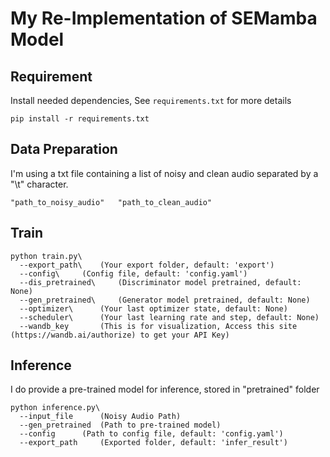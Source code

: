 # My Re-Implementation of SEMamba Model


## Requirement
Install needed dependencies, See `requirements.txt` for more details

```setup
pip install -r requirements.txt
```


## Data Preparation
I'm using a txt file containing a list of noisy and clean audio separated by a "\t" character.

```example
"path_to_noisy_audio"	"path_to_clean_audio"
```


## Train
```train
python train.py\
  --export_path\ 	(Your export folder, default: 'export')
  --config\		(Config file, default: 'config.yaml')
  --dis_pretrained\ 	(Discriminator model pretrained, default: None)
  --gen_pretrained\ 	(Generator model pretrained, default: None)
  --optimizer\ 		(Your last optimizer state, default: None)
  --scheduler\ 		(Your last learning rate and step, default: None)
  --wandb_key 		(This is for visualization, Access this site (https://wandb.ai/authorize) to get your API Key)
```


## Inference
I do provide a pre-trained model for inference, stored in "pretrained" folder
```infer
python inference.py\
  --input_file 		(Noisy Audio Path)
  --gen_pretrained 	(Path to pre-trained model)
  --config 		(Path to config file, default: 'config.yaml')
  --export_path 	(Exported folder, default: 'infer_result')
